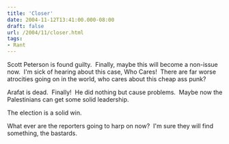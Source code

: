```yaml
---
title: 'Closer'
date: 2004-11-12T13:41:00.000-08:00
draft: false
url: /2004/11/closer.html
tags: 
- Rant
---
```


Scott Peterson is found guilty.  Finally, maybe this will become a non-issue now.  I'm sick of hearing about this case, Who Cares!  There are far worse atrocities going on in the world, who cares about this cheap ass punk?

Arafat is dead.  Finally!  He did nothing but cause problems.  Maybe now the Palestinians can get some solid leadership.

The election is a solid win.

What ever are the reporters going to harp on now?  I'm sure they will find something, the bastards.
